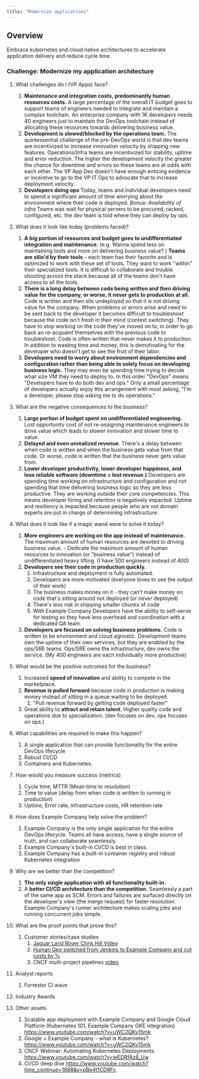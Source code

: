 ```yaml
---
title: "Modernize applications"
---
```

## Overview

Embrace kubernetes and cloud native architectures to accelerate application delivery and reduce cycle time.

### Challenge: Modernize my application architecture

1. What challenges do I (VP Apps) face?
   1. **Maintenance and integration costs, predominantly human resources costs.** A large percentage of the overall IT budget goes to support teams of engineers needed to integrate and maintain a complex toolchain. An enterprise company with 1K developers needs 40 engineers just to maintain the DevOps toolchain instead of allocating these resources towards delivering business value.
   1. **Development is slowed/blocked by the operations team.** The quintessential challenge of the pre-DevOps world is that dev teams are incentivized to increase innovation velocity by shipping new features. Operations/Infra teams are incentivized for stability, uptime and error reduction. The higher the development velocity the greater the chance for downtime and errors so these teams are at odds with each other. The VP App Dev doesn't have enough enticing evidence or incentive to go to the VP IT Ops to advocate that to increase deployment velocity.
   1. **Developers doing ops** Today, teams and individual developers need to spend a significant amount of time worrying about the environment where their code is deployed.  *Bonus: Availability of infra* Teams was wait for physical servers to be procured, racked, configured, etc. the dev team is told where they can deploy by ops.
1. What does it look like today (problems faced)?
   1. **A big portion of resources and budget goes to undifferentiated integration and maintenance.** (e.g. Wanna spend less on maintaining tools and more on delivering business value? ) **Teams are silio'd by their tools** - each team has their favorite and is optimized to work with these set of tools.   They want to work "within" their specialized tools.  It is difficult to collaborate and trouble shooting across the stack because all of the teams don't have access to all the tools.
   1. **There is a long delay between code being written and then driving value for the company, or worse, it never gets to production at all.**  Code is written and then sits undeployed so that it is not driving value for the company. When problems or errors arise and need to be sent back to the developer it becomes difficult to troubleshoot because the code isn't fresh in their mind (context switching). They have to stop working on the code they've moved on to, in order to go back an re-acquaint themselves with the previous code to troubleshoot. Code is often written that never makes it to production. In addition to wasting time and money, this is demotivating for the developer who doesn't get to see the fruit of their labor.
   1. **Developers need to worry about environment dependencies and configuration rather than being able to solely focus on developing business logic.** They may even be spending time trying to decide what size VM they need to deploy to. In this order "DevOps" means "Developers have to do both dev and ops." Only a small percentage of developers actually enjoy this arrangement with most asking, "I'm a developer, please stop asking me to do operations."
1. What are the negative consequences to the business?
   1. **Large portion of budget spent on undifferentiated engineering.** Lost opportunity cost of not re-assigning maintenance engineers to drive value which leads to slower innovation and slower time to value.
   1. **Delayed and even unrealized revenue**. There's a delay between when code is written and when the business gets value from that code. Or worse, code is written that the business never gets value from.
   1. **Lower developer productivity, lower developer happiness, and  less reliable software (downtime  = lost revenue.)**  Developers are spending time working on infrastructure and configuration and not spending that time delivering business logic so they are less productive. They are working outside their core competencies. This means developer hiring and retention is negatively impacted. Uptime and resiliency is impacted because people who are not domain experts are put in charge of determining infrastructure.
1. What does it look like if a magic wand were to solve it today?
   1. **More engineers are working on the app instead of maintenance.** The maximum amount of human resources are devoted to driving business value.  - Dedicate the maximum amount of human resources to innovation (or "business value") instead of undifferentiated heavy lifting. (I have 500 engineers instead of 400)
   1. **Developers see their code in production quickly.**
       1. Infrastructure and deployment is fully automated.
       1. Developers are more motivated (everyone loves to see the output of their work)
       1. The business makes money on it - they can't make money on code that's sitting around not deployed (or never deployed)
       1. There's less risk in shipping smaller chunks of code
       1. With Example Company Developers have the ability to self-serve for testing so they have less overhead and coordination with a dedicated QA team.
   1. **Developers are focused on solving business problems.** Code is written to be environment and cloud agnostic. Development teams own the uptime of their own services, but they are enabled by the ops/SRE teams. Ops/SRE owns the infrastructure, dev owns the service. (My 400 engineers are each individually more productive)
1. What would be the positive outcomes for the business?
    1. Increased **speed of innovation** and ability to compete in the marketplace.
    1. **Revenue is pulled forward** because code in production is making money instead of sitting in a queue waiting to be deployed.
        1. "Pull revenue forward by getting code deployed faster"
    1. Great ability to **attract and retain talent.** Higher quality code and operations due to specialization. (dev focuses on dev, ops focuses on ops.)
1. What capabilities are required to make this happen?
    1. A single application that can provide functionality for the entire DevOps lifecycle
    1. Robust CI/CD
    1. Containers and Kubernetes.
1. How would you measure success (metrics)
    1. Cycle time, MTTR (Mean time to resolution)
    1. Time to value (delay from when code is written to running in production)
    1. Uptime, Error rate, infrastructure costs, HR retention rate
1. How does Example Company help solve the problem?
    1. Example Company is the only single application for the entire DevOps lifecycle. Teams all have access, have a single source of truth, and can collaborate seamlessly.
    1. Example Company's built-in CI/CD is best in class.
    1. Example Company has a built-in container registry and robust Kubernetes integration
1. Why are we better than the competition?
    1. **The only single application with all functionality built-in.**
    1. A **better CI/CD architecture than the competition.** Seamlessly a part of the same app as SCM. Errors and failures are surfaced directly on the developer's view (the merge request) for faster resolution. Example Company's runner architecture makes scaling jobs and running concurrent jobs simple.
1. What are the proof points that prove this?
    1. Customer stories/case studies
         1. [Jaguar Land Rover Chris Hill Video](https://about.example_company.com/blog/2018/07/23/chris-hill-devops-enterprise-summit-talk/)
         1. [Human Geo switched from Jenkins to Example Company and cut costs by ⅓](https://about.example_company.com/blog/2017/11/14/humangeo-switches-jenkins-example_company-ci/)
         1. CNCF multi-project pipelines [video](https://www.youtube.com/watch?time_continue=373&v=Jc5EJVK7ZZk)

1. Analyst reports
    1. Forrester CI wave
1. Industry Awards
1. Other assets
    1. Scalable app deployment with Example Company and Google Cloud Platform (Kubernetes 101, Example Company GKE integration) https://www.youtube.com/watch?v=uWC2QKv15mk
    1. Google + Example Company - what is Kubernetes? https://www.youtube.com/watch?v=uWC2QKv15mk
    1. CNCF Webinar: Automating Kubernetes Deployments https://www.youtube.com/watch?v=wEDRfAz6_Uw
    1. CI/CD deep dive https://www.youtube.com/watch?time_continue=1888&v=pBe4t1CD8Fc
